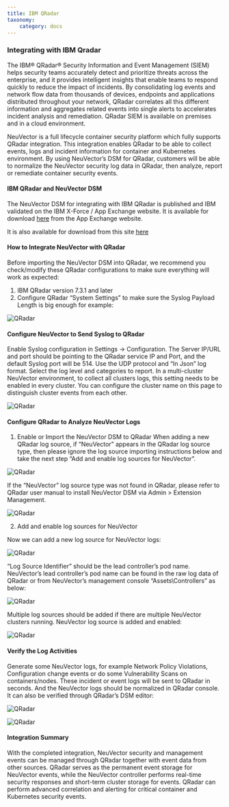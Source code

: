 ```yaml
---
title: IBM QRadar
taxonomy:
    category: docs
---
```


### Integrating with IBM Qradar

The IBM® QRadar® Security Information and Event Management (SIEM) helps security teams accurately detect and prioritize threats across the enterprise, and it provides intelligent insights that enable teams to respond quickly to reduce the impact of incidents. By consolidating log events and network flow data from thousands of devices, endpoints and applications distributed throughout your network, QRadar correlates all this different information and aggregates related events into single alerts to accelerates incident analysis and remediation. QRadar SIEM is available on premises and in a cloud environment.

NeuVector is a full lifecycle container security platform which fully supports QRadar integration. This integration enables QRadar to be able to collect events, logs and incident information for container and Kubernetes environment. By using NeuVector’s DSM for QRadar, customers will be able to normalize the NeuVector security log data in QRadar, then analyze, report or remediate container security events.

#### IBM QRadar and NeuVector DSM

The NeuVector DSM for integrating with IBM QRadar is published and IBM validated on the IBM X-Force / App Exchange website. It is available for download [here](https://exchange.xforce.ibmcloud.com/hub/extension/f6dcde294cac1237ce08bcd4dfbc9142) from the App Exchange website.

It is also available for download from this site [here](NeuVectorDSM_1.0.2.zip)

#### How to Integrate NeuVector with QRadar

Before importing the NeuVector DSM into QRadar, we recommend you check/modify these QRadar configurations to make sure everything will work as expected:

1. IBM QRadar version 7.3.1 and later
2. Configure QRadar “System Settings” to make sure the Syslog Payload Length is big enough for example:

![QRadar](Qradar1.png)

#### Configure NeuVector to Send Syslog to QRadar

Enable Syslog configuration in Settings -> Configuration. The Server IP/URL and port should be pointing to the QRadar service IP and Port, and the default Syslog port will be 514. Use the UDP protocol and “In Json” log format. Select the log level and categories to report. In a multi-cluster NeuVector environment, to collect all clusters logs, this setting needs to be enabled in every cluster. You can configure the cluster name on this page to distinguish cluster events from each other.

![QRadar](Qradar_syslog2.png)
  
#### Configure QRadar to Analyze NeuVector Logs

1. Enable or Import the NeuVector DSM to QRadar
When adding a new QRadar log source, if “NeuVector” appears in the QRadar log source type, then please ignore the log source importing instructions below and take the next step “Add and enable log sources for NeuVector”.

![QRadar](Qradar3.png)

If the “NeuVector” log source type was not found in QRadar, please refer to QRadar user manual to install NeuVector DSM via Admin > Extension Management.

![QRadar](Qradar4.png)

2. Add and enable log sources for NeuVector

Now we can add a new log source for NeuVector logs:

![QRadar](Qradar5.png)

“Log Source Identifier” should be the lead controller’s pod name. NeuVector’s lead controller’s pod name can be found in the raw log data of QRadar or from NeuVector’s management console “Assets\Controllers” as below:

![QRadar](Qradar6.png)

Multiple log sources should be added if there are multiple NeuVector clusters running. NeuVector log source is added and enabled:

![QRadar](Qradar7.png)
 
#### Verify the Log Activities

Generate some NeuVector logs, for example Network Policy Violations, Configuration change events or do some Vulnerability Scans on containers/nodes. These incident or event logs will be sent to QRadar in seconds. And the NeuVector logs should be normalized in QRadar console. It can also be verified through QRadar’s DSM editor:

![QRadar](Qradar8.png)

![QRadar](Qradar9.png)

#### Integration Summary

With the completed integration, NeuVector security and management events can be managed through QRadar together with event data from other sources. QRadar serves as the permanent event storage for NeuVector events, while the NeuVector controller performs real-time security responses and short-term cluster storage for events. QRadar can perform advanced correlation and alerting for critical container and Kubernetes security events.

